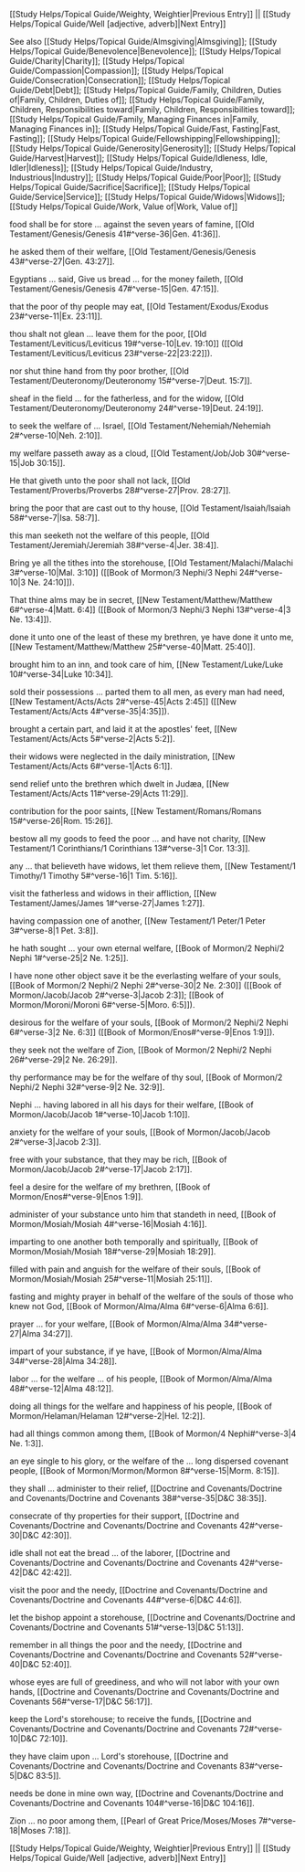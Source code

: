 [[Study Helps/Topical Guide/Weighty, Weightier|Previous Entry]]  ||  [[Study Helps/Topical Guide/Well [adjective, adverb]|Next Entry]]

 See also [[Study Helps/Topical Guide/Almsgiving|Almsgiving]]; [[Study Helps/Topical Guide/Benevolence|Benevolence]]; [[Study Helps/Topical Guide/Charity|Charity]]; [[Study Helps/Topical Guide/Compassion|Compassion]]; [[Study Helps/Topical Guide/Consecration|Consecration]]; [[Study Helps/Topical Guide/Debt|Debt]]; [[Study Helps/Topical Guide/Family, Children, Duties of|Family, Children, Duties of]]; [[Study Helps/Topical Guide/Family, Children, Responsibilities toward|Family, Children, Responsibilities toward]]; [[Study Helps/Topical Guide/Family, Managing Finances in|Family, Managing Finances in]]; [[Study Helps/Topical Guide/Fast, Fasting|Fast, Fasting]]; [[Study Helps/Topical Guide/Fellowshipping|Fellowshipping]]; [[Study Helps/Topical Guide/Generosity|Generosity]]; [[Study Helps/Topical Guide/Harvest|Harvest]]; [[Study Helps/Topical Guide/Idleness, Idle, Idler|Idleness]]; [[Study Helps/Topical Guide/Industry, Industrious|Industry]]; [[Study Helps/Topical Guide/Poor|Poor]]; [[Study Helps/Topical Guide/Sacrifice|Sacrifice]]; [[Study Helps/Topical Guide/Service|Service]]; [[Study Helps/Topical Guide/Widows|Widows]]; [[Study Helps/Topical Guide/Work, Value of|Work, Value of]]

 food shall be for store ... against the seven years of famine, [[Old Testament/Genesis/Genesis 41#^verse-36|Gen. 41:36]].

 he asked them of their welfare, [[Old Testament/Genesis/Genesis 43#^verse-27|Gen. 43:27]].

 Egyptians ... said, Give us bread ... for the money faileth, [[Old Testament/Genesis/Genesis 47#^verse-15|Gen. 47:15]].

 that the poor of thy people may eat, [[Old Testament/Exodus/Exodus 23#^verse-11|Ex. 23:11]].

 thou shalt not glean ... leave them for the poor, [[Old Testament/Leviticus/Leviticus 19#^verse-10|Lev. 19:10]] ([[Old Testament/Leviticus/Leviticus 23#^verse-22|23:22]]).

 nor shut thine hand from thy poor brother, [[Old Testament/Deuteronomy/Deuteronomy 15#^verse-7|Deut. 15:7]].

 sheaf in the field ... for the fatherless, and for the widow, [[Old Testament/Deuteronomy/Deuteronomy 24#^verse-19|Deut. 24:19]].

 to seek the welfare of ... Israel, [[Old Testament/Nehemiah/Nehemiah 2#^verse-10|Neh. 2:10]].

 my welfare passeth away as a cloud, [[Old Testament/Job/Job 30#^verse-15|Job 30:15]].

 He that giveth unto the poor shall not lack, [[Old Testament/Proverbs/Proverbs 28#^verse-27|Prov. 28:27]].

 bring the poor that are cast out to thy house, [[Old Testament/Isaiah/Isaiah 58#^verse-7|Isa. 58:7]].

 this man seeketh not the welfare of this people, [[Old Testament/Jeremiah/Jeremiah 38#^verse-4|Jer. 38:4]].

 Bring ye all the tithes into the storehouse, [[Old Testament/Malachi/Malachi 3#^verse-10|Mal. 3:10]] ([[Book of Mormon/3 Nephi/3 Nephi 24#^verse-10|3 Ne. 24:10]]).

 That thine alms may be in secret, [[New Testament/Matthew/Matthew 6#^verse-4|Matt. 6:4]] ([[Book of Mormon/3 Nephi/3 Nephi 13#^verse-4|3 Ne. 13:4]]).

 done it unto one of the least of these my brethren, ye have done it unto me, [[New Testament/Matthew/Matthew 25#^verse-40|Matt. 25:40]].

 brought him to an inn, and took care of him, [[New Testament/Luke/Luke 10#^verse-34|Luke 10:34]].

 sold their possessions ... parted them to all men, as every man had need, [[New Testament/Acts/Acts 2#^verse-45|Acts 2:45]] ([[New Testament/Acts/Acts 4#^verse-35|4:35]]).

 brought a certain part, and laid it at the apostles' feet, [[New Testament/Acts/Acts 5#^verse-2|Acts 5:2]].

 their widows were neglected in the daily ministration, [[New Testament/Acts/Acts 6#^verse-1|Acts 6:1]].

 send relief unto the brethren which dwelt in Judæa, [[New Testament/Acts/Acts 11#^verse-29|Acts 11:29]].

 contribution for the poor saints, [[New Testament/Romans/Romans 15#^verse-26|Rom. 15:26]].

 bestow all my goods to feed the poor ... and have not charity, [[New Testament/1 Corinthians/1 Corinthians 13#^verse-3|1 Cor. 13:3]].

 any ... that believeth have widows, let them relieve them, [[New Testament/1 Timothy/1 Timothy 5#^verse-16|1 Tim. 5:16]].

 visit the fatherless and widows in their affliction, [[New Testament/James/James 1#^verse-27|James 1:27]].

 having compassion one of another, [[New Testament/1 Peter/1 Peter 3#^verse-8|1 Pet. 3:8]].

 he hath sought ... your own eternal welfare, [[Book of Mormon/2 Nephi/2 Nephi 1#^verse-25|2 Ne. 1:25]].

 I have none other object save it be the everlasting welfare of your souls, [[Book of Mormon/2 Nephi/2 Nephi 2#^verse-30|2 Ne. 2:30]] ([[Book of Mormon/Jacob/Jacob 2#^verse-3|Jacob 2:3]]; [[Book of Mormon/Moroni/Moroni 6#^verse-5|Moro. 6:5]]).

 desirous for the welfare of your souls, [[Book of Mormon/2 Nephi/2 Nephi 6#^verse-3|2 Ne. 6:3]] ([[Book of Mormon/Enos#^verse-9|Enos 1:9]]).

 they seek not the welfare of Zion, [[Book of Mormon/2 Nephi/2 Nephi 26#^verse-29|2 Ne. 26:29]].

 thy performance may be for the welfare of thy soul, [[Book of Mormon/2 Nephi/2 Nephi 32#^verse-9|2 Ne. 32:9]].

 Nephi ... having labored in all his days for their welfare, [[Book of Mormon/Jacob/Jacob 1#^verse-10|Jacob 1:10]].

 anxiety for the welfare of your souls, [[Book of Mormon/Jacob/Jacob 2#^verse-3|Jacob 2:3]].

 free with your substance, that they may be rich, [[Book of Mormon/Jacob/Jacob 2#^verse-17|Jacob 2:17]].

 feel a desire for the welfare of my brethren, [[Book of Mormon/Enos#^verse-9|Enos 1:9]].

 administer of your substance unto him that standeth in need, [[Book of Mormon/Mosiah/Mosiah 4#^verse-16|Mosiah 4:16]].

 imparting to one another both temporally and spiritually, [[Book of Mormon/Mosiah/Mosiah 18#^verse-29|Mosiah 18:29]].

 filled with pain and anguish for the welfare of their souls, [[Book of Mormon/Mosiah/Mosiah 25#^verse-11|Mosiah 25:11]].

 fasting and mighty prayer in behalf of the welfare of the souls of those who knew not God, [[Book of Mormon/Alma/Alma 6#^verse-6|Alma 6:6]].

 prayer ... for your welfare, [[Book of Mormon/Alma/Alma 34#^verse-27|Alma 34:27]].

 impart of your substance, if ye have, [[Book of Mormon/Alma/Alma 34#^verse-28|Alma 34:28]].

 labor ... for the welfare ... of his people, [[Book of Mormon/Alma/Alma 48#^verse-12|Alma 48:12]].

 doing all things for the welfare and happiness of his people, [[Book of Mormon/Helaman/Helaman 12#^verse-2|Hel. 12:2]].

 had all things common among them, [[Book of Mormon/4 Nephi#^verse-3|4 Ne. 1:3]].

 an eye single to his glory, or the welfare of the ... long dispersed covenant people, [[Book of Mormon/Mormon/Mormon 8#^verse-15|Morm. 8:15]].

 they shall ... administer to their relief, [[Doctrine and Covenants/Doctrine and Covenants/Doctrine and Covenants 38#^verse-35|D&C 38:35]].

 consecrate of thy properties for their support, [[Doctrine and Covenants/Doctrine and Covenants/Doctrine and Covenants 42#^verse-30|D&C 42:30]].

 idle shall not eat the bread ... of the laborer, [[Doctrine and Covenants/Doctrine and Covenants/Doctrine and Covenants 42#^verse-42|D&C 42:42]].

 visit the poor and the needy, [[Doctrine and Covenants/Doctrine and Covenants/Doctrine and Covenants 44#^verse-6|D&C 44:6]].

 let the bishop appoint a storehouse, [[Doctrine and Covenants/Doctrine and Covenants/Doctrine and Covenants 51#^verse-13|D&C 51:13]].

 remember in all things the poor and the needy, [[Doctrine and Covenants/Doctrine and Covenants/Doctrine and Covenants 52#^verse-40|D&C 52:40]].

 whose eyes are full of greediness, and who will not labor with your own hands, [[Doctrine and Covenants/Doctrine and Covenants/Doctrine and Covenants 56#^verse-17|D&C 56:17]].

 keep the Lord's storehouse; to receive the funds, [[Doctrine and Covenants/Doctrine and Covenants/Doctrine and Covenants 72#^verse-10|D&C 72:10]].

 they have claim upon ... Lord's storehouse, [[Doctrine and Covenants/Doctrine and Covenants/Doctrine and Covenants 83#^verse-5|D&C 83:5]].

 needs be done in mine own way, [[Doctrine and Covenants/Doctrine and Covenants/Doctrine and Covenants 104#^verse-16|D&C 104:16]].

 Zion ... no poor among them, [[Pearl of Great Price/Moses/Moses 7#^verse-18|Moses 7:18]].

[[Study Helps/Topical Guide/Weighty, Weightier|Previous Entry]]  ||  [[Study Helps/Topical Guide/Well [adjective, adverb]|Next Entry]]